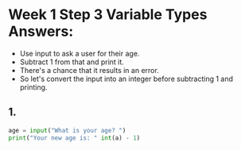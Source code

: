 # Week 1 Step 3 Variable Types Answers:
* Use input to ask a user for their age.
* Subtract 1 from that and print it.
* There's a chance that it results in an error.
* So let's convert the input into an integer before subtracting 1 and printing.

## 1.
```python
age = input("What is your age? ")
print("Your new age is: " int(a) - 1)
```